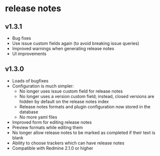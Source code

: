 release notes
=============

v1.3.1
------

* Bug fixes
* Use issue custom fields again (to avoid breaking issue queries)
* Improved warnings when generating release notes
* UI improvements

v1.3.0
------

* Loads of bugfixes
* Configuration is much simpler:
    * No longer uses issue custom field for release notes
    * No longer uses a version custom field; instead, closed versions are hidden by
      default on the release notes index
    * Release notes formats and plugin configuration now stored in the database
    * No more yaml files
* Improved form for editing release notes
* Preview formats while editing them
* No longer allow release notes to be marked as completed if their text is blank
* Ability to choose trackers which can have release notes
* Compatible with Redmine 2.1.0 or higher
